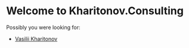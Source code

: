 # Welcome to Kharitonov.Consulting

Possibly you were looking for:
- [Vasilii Kharitonov](https://www.linkedin.com/in/kharit/)
